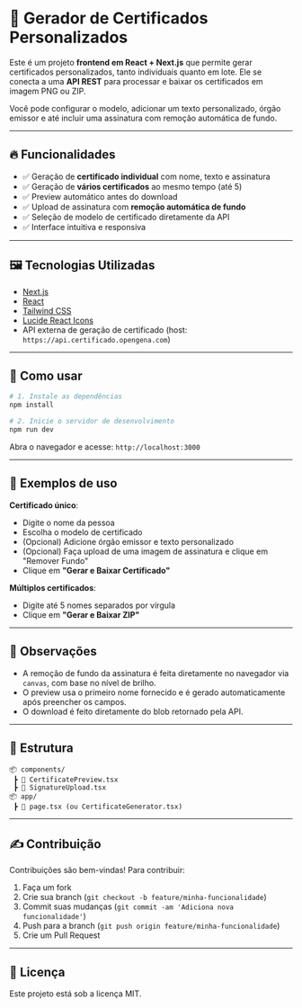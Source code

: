 # 🧾 Gerador de Certificados Personalizados

Este é um projeto **frontend em React + Next.js** que permite gerar certificados personalizados, tanto individuais quanto em lote. Ele se conecta a uma **API REST** para processar e baixar os certificados em imagem PNG ou ZIP.

Você pode configurar o modelo, adicionar um texto personalizado, órgão emissor e até incluir uma assinatura com remoção automática de fundo.

---

## 🔥 Funcionalidades

- ✅ Geração de **certificado individual** com nome, texto e assinatura
- ✅ Geração de **vários certificados** ao mesmo tempo (até 5)
- ✅ Preview automático antes do download
- ✅ Upload de assinatura com **remoção automática de fundo**
- ✅ Seleção de modelo de certificado diretamente da API
- ✅ Interface intuitiva e responsiva

---

## 🖼️ Tecnologias Utilizadas

- [Next.js](https://nextjs.org/)
- [React](https://react.dev/)
- [Tailwind CSS](https://tailwindcss.com/)
- [Lucide React Icons](https://lucide.dev/)
- API externa de geração de certificado (host: `https://api.certificado.opengena.com`)

---

## 🚀 Como usar

```bash
# 1. Instale as dependências
npm install

# 2. Inicie o servidor de desenvolvimento
npm run dev
```

Abra o navegador e acesse: `http://localhost:3000`

---

## 🧪 Exemplos de uso

**Certificado único**:
- Digite o nome da pessoa
- Escolha o modelo de certificado
- (Opcional) Adicione órgão emissor e texto personalizado
- (Opcional) Faça upload de uma imagem de assinatura e clique em "Remover Fundo"
- Clique em **"Gerar e Baixar Certificado"**

**Múltiplos certificados**:
- Digite até 5 nomes separados por vírgula
- Clique em **"Gerar e Baixar ZIP"**

---

## 🧠 Observações

- A remoção de fundo da assinatura é feita diretamente no navegador via `canvas`, com base no nível de brilho.
- O preview usa o primeiro nome fornecido e é gerado automaticamente após preencher os campos.
- O download é feito diretamente do blob retornado pela API.

---

## 📁 Estrutura

```
📦 components/
 ┣ 📜 CertificatePreview.tsx
 ┣ 📜 SignatureUpload.tsx
📦 app/
 ┣ 📜 page.tsx (ou CertificateGenerator.tsx)
```

---

## ✍️ Contribuição

Contribuições são bem-vindas! Para contribuir:

1. Faça um fork
2. Crie sua branch (`git checkout -b feature/minha-funcionalidade`)
3. Commit suas mudanças (`git commit -am 'Adiciona nova funcionalidade'`)
4. Push para a branch (`git push origin feature/minha-funcionalidade`)
5. Crie um Pull Request

---

## 📄 Licença

Este projeto está sob a licença MIT.